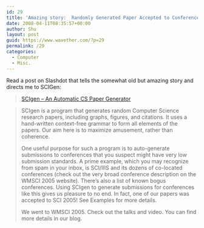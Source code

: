 ```yaml
---
id: 29
title: 'Amazing story:  Randomly Generated Paper Accepted to Conference'
date: 2008-04-11T08:35:57+00:00
author: Shu
layout: post
guid: https://www.wavether.com/?p=29
permalink: /29
categories:
  - Computer
  - Misc.
---
```

Read a post on Slashdot that tells the somewhat old but amazing story and directs me to SCIGen:

> [SCIgen &#8211; An Automatic CS Paper Generator](http://pdos.csail.mit.edu/scigen/)
  
> SCIgen is a program that generates random Computer Science research papers, including graphs, figures, and citations. It uses a hand-written context-free grammar to form all elements of the papers. Our aim here is to maximize amusement, rather than coherence.
> 
> One useful purpose for such a program is to auto-generate submissions to conferences that you suspect might have very low submission standards. A prime example, which you may recognize from spam in your inbox, is SCI/IIIS and its dozens of co-located conferences (check out the very broad conference description on the WMSCI 2005 website). There&#8217;s also a list of known bogus conferences. Using SCIgen to generate submissions for conferences like this gives us pleasure to no end. In fact, one of our papers was accepted to SCI 2005! See Examples for more details.
> 
> We went to WMSCI 2005. Check out the talks and video. You can find more details in our blog.
